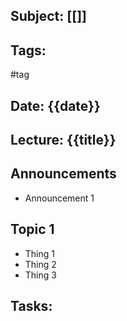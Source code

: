 ## Subject: [[]]
## Tags:
#tag
## Date: {{date}}
## Lecture: {{title}}

## Announcements
- Announcement 1

## Topic 1
- Thing 1
- Thing 2
- Thing 3

## Tasks: